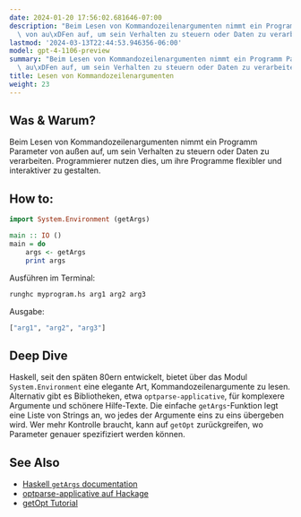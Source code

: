 ```yaml
---
date: 2024-01-20 17:56:02.681646-07:00
description: "Beim Lesen von Kommandozeilenargumenten nimmt ein Programm Parameter\
  \ von au\xDFen auf, um sein Verhalten zu steuern oder Daten zu verarbeiten. Programmierer\u2026"
lastmod: '2024-03-13T22:44:53.946356-06:00'
model: gpt-4-1106-preview
summary: "Beim Lesen von Kommandozeilenargumenten nimmt ein Programm Parameter von\
  \ au\xDFen auf, um sein Verhalten zu steuern oder Daten zu verarbeiten. Programmierer\u2026"
title: Lesen von Kommandozeilenargumenten
weight: 23
---
```


## Was & Warum?
Beim Lesen von Kommandozeilenargumenten nimmt ein Programm Parameter von außen auf, um sein Verhalten zu steuern oder Daten zu verarbeiten. Programmierer nutzen dies, um ihre Programme flexibler und interaktiver zu gestalten.

## How to:
```Haskell
import System.Environment (getArgs)

main :: IO ()
main = do
    args <- getArgs
    print args
```
Ausführen im Terminal:
```bash
runghc myprogram.hs arg1 arg2 arg3
```
Ausgabe:
```Haskell
["arg1", "arg2", "arg3"]
```

## Deep Dive
Haskell, seit den späten 80ern entwickelt, bietet über das Modul `System.Environment` eine elegante Art, Kommandozeilenargumente zu lesen. Alternativ gibt es Bibliotheken, etwa `optparse-applicative`, für komplexere Argumente und schönere Hilfe-Texte. Die einfache `getArgs`-Funktion legt eine Liste von Strings an, wo jedes der Argumente eins zu eins übergeben wird. Wer mehr Kontrolle braucht, kann auf `getOpt` zurückgreifen, wo Parameter genauer spezifiziert werden können.

## See Also
- [Haskell `getArgs` documentation](https://hackage.haskell.org/package/base/docs/System-Environment.html#v:getArgs)
- [optparse-applicative auf Hackage](https://hackage.haskell.org/package/optparse-applicative)
- [getOpt Tutorial](https://hackage.haskell.org/package/base-4.15.0.0/docs/System-Console-GetOpt.html)
